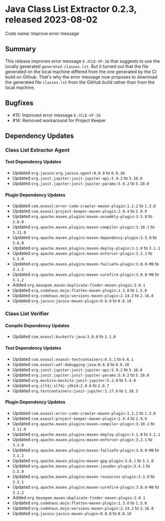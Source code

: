 # Java Class List Extractor 0.2.3, released 2023-08-02

Code name: Improve error message

## Summary

This release improves error message `E-JCLE-VF-16` that suggests to use the locally generated `generated-classes.lst`. But it turned out that the file generated on the local machine differed from the one generated by the CI build on Github. That's why the error message now proposes to download the generated file `classes.lst` from the GitHub build rather than from the local machine.

## Bugfixes

* #15: Improved error message `E-JCLE-VF-16`
* #14: Removed workaround for Project Keeper

## Dependency Updates

### Class List Extractor Agent

#### Test Dependency Updates

* Updated `org.jacoco:org.jacoco.agent:0.8.8` to `0.8.10`
* Updated `org.junit.jupiter:junit-jupiter-api:5.9.2` to `5.10.0`
* Updated `org.junit.jupiter:junit-jupiter-params:5.9.2` to `5.10.0`

#### Plugin Dependency Updates

* Updated `com.exasol:error-code-crawler-maven-plugin:1.2.2` to `1.3.0`
* Updated `com.exasol:project-keeper-maven-plugin:2.9.4` to `2.9.9`
* Updated `org.apache.maven.plugins:maven-assembly-plugin:3.5.0` to `3.6.0`
* Updated `org.apache.maven.plugins:maven-compiler-plugin:3.10.1` to `3.11.0`
* Updated `org.apache.maven.plugins:maven-dependency-plugin:3.5.0` to `3.6.0`
* Updated `org.apache.maven.plugins:maven-deploy-plugin:3.1.0` to `3.1.1`
* Updated `org.apache.maven.plugins:maven-enforcer-plugin:3.2.1` to `3.3.0`
* Updated `org.apache.maven.plugins:maven-failsafe-plugin:3.0.0-M8` to `3.1.2`
* Updated `org.apache.maven.plugins:maven-surefire-plugin:3.0.0-M8` to `3.1.2`
* Added `org.basepom.maven:duplicate-finder-maven-plugin:2.0.1`
* Updated `org.codehaus.mojo:flatten-maven-plugin:1.3.0` to `1.5.0`
* Updated `org.codehaus.mojo:versions-maven-plugin:2.14.2` to `2.16.0`
* Updated `org.jacoco:jacoco-maven-plugin:0.8.8` to `0.8.10`

### Class List Verifier

#### Compile Dependency Updates

* Updated `com.exasol:bucketfs-java:3.0.0` to `3.1.0`

#### Test Dependency Updates

* Updated `com.exasol:exasol-testcontainers:6.5.1` to `6.6.1`
* Updated `com.exasol:udf-debugging-java:0.6.8` to `0.6.10`
* Updated `org.junit.jupiter:junit-jupiter-api:5.9.2` to `5.10.0`
* Updated `org.junit.jupiter:junit-jupiter-params:5.9.2` to `5.10.0`
* Updated `org.mockito:mockito-junit-jupiter:5.2.0` to `5.4.0`
* Updated `org.slf4j:slf4j-jdk14:2.0.6` to `2.0.7`
* Updated `org.testcontainers:junit-jupiter:1.17.6` to `1.18.3`

#### Plugin Dependency Updates

* Updated `com.exasol:error-code-crawler-maven-plugin:1.2.2` to `1.3.0`
* Updated `com.exasol:project-keeper-maven-plugin:2.9.4` to `2.9.9`
* Updated `org.apache.maven.plugins:maven-compiler-plugin:3.10.1` to `3.11.0`
* Updated `org.apache.maven.plugins:maven-deploy-plugin:3.1.0` to `3.1.1`
* Updated `org.apache.maven.plugins:maven-enforcer-plugin:3.2.1` to `3.3.0`
* Updated `org.apache.maven.plugins:maven-failsafe-plugin:3.0.0-M8` to `3.1.2`
* Updated `org.apache.maven.plugins:maven-gpg-plugin:3.0.1` to `3.1.0`
* Updated `org.apache.maven.plugins:maven-javadoc-plugin:3.4.1` to `3.5.0`
* Updated `org.apache.maven.plugins:maven-resources-plugin:3.3.0` to `3.3.1`
* Updated `org.apache.maven.plugins:maven-surefire-plugin:3.0.0-M8` to `3.1.2`
* Added `org.basepom.maven:duplicate-finder-maven-plugin:2.0.1`
* Updated `org.codehaus.mojo:flatten-maven-plugin:1.3.0` to `1.5.0`
* Updated `org.codehaus.mojo:versions-maven-plugin:2.14.2` to `2.16.0`
* Updated `org.jacoco:jacoco-maven-plugin:0.8.8` to `0.8.10`
